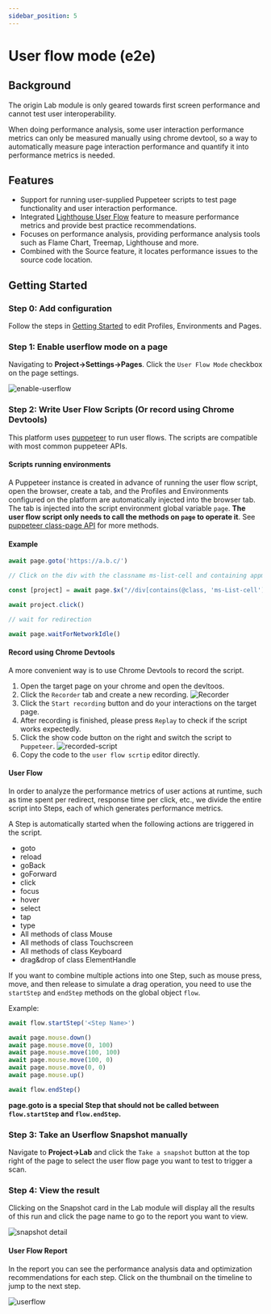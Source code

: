 ```yaml
---
sidebar_position: 5
---
```


# User flow mode (e2e)

## Background

The origin Lab module is only geared towards first screen performance and cannot test user interoperability.

When doing performance analysis, some user interaction performance metrics can only be measured manually using chrome devtool, so a way to automatically measure page interaction performance and quantify it into performance metrics is needed.

## Features

- Support for running user-supplied Puppeteer scripts to test page functionality and user interaction performance.
- Integrated [Lighthouse User Flow](https://web.dev/lighthouse-user-flows/) feature to measure performance metrics and provide best practice recommendations.
- Focuses on performance analysis, providing performance analysis tools such as Flame Chart, Treemap, Lighthouse and more.
- Combined with the Source feature, it locates performance issues to the source code location.

## Getting Started

### Step 0: Add configuration

Follow the steps in [Getting Started](./get-started) to edit Profiles, Environments and Pages.

### Step 1: Enable userflow mode on a page

Navigating to **Project→Settings→Pages**.
Click the `User Flow Mode` checkbox on the page settings.

![enable-userflow](/settings/enable-userflow.png)

### Step 2: Write User Flow Scripts (Or record using Chrome Devtools)

This platform uses [puppeteer](https://github.com/puppeteer/puppeteer) to run user flows. The scripts are compatible with most common puppeteer APIs.

#### Scripts running environments

A Puppeteer instance is created in advance of running the user flow script, open the browser, create a tab, and the Profiles and Environments configured on the platform are automatically injected into the browser tab. The tab is injected into the script environment global variable `page`. **The user flow script only needs to call the methods on `page` to operate it**. See [puppeteer class-page API](https://pptr.dev/api/puppeteer.page) for more methods.

#### Example

```javascript
await page.goto('https://a.b.c/')

// Click on the div with the classname ms-list-cell and containing appmonitor/main

const [project] = await page.$x("//div[contains(@class, 'ms-List-cell') and contains(., 'appmonitor/main')]")

await project.click()

// wait for redirection

await page.waitForNetworkIdle()
```

#### Record using Chrome Devtools

A more convenient way is to use Chrome Devtools to record the script.

1. Open the target page on your chrome and open the devltoos.
2. Click the `Recorder` tab and create a new recording.
   ![Recorder](/lab/chrome-recorder.png)
3. Click the `Start recording` button and do your interactions on the target page.
4. After recording is finished, please press `Replay` to check if the script works expectedly.
5. Click the show code button on the right and switch the script to `Puppeteer`.
   ![recorded-script](/lab/recorded-script.png)
6. Copy the code to the `user flow scrtip` editor directly.

#### User Flow

In order to analyze the performance metrics of user actions at runtime, such as time spent per redirect, response time per click, etc., we divide the entire script into Steps, each of which generates performance metrics.

A Step is automatically started when the following actions are triggered in the script.

- goto
- reload
- goBack
- goForward
- click
- focus
- hover
- select
- tap
- type
- All methods of class Mouse
- All methods of class Touchscreen
- All methods of class Keyboard
- drag&drop of class ElementHandle

If you want to combine multiple actions into one Step, such as mouse press, move, and then release to simulate a drag operation, you need to use the `startStep` and `endStep` methods on the global object `flow`.

Example:

```javascript
await flow.startStep('<Step Name>')

await page.mouse.down()
await page.mouse.move(0, 100)
await page.mouse.move(100, 100)
await page.mouse.move(100, 0)
await page.mouse.move(0, 0)
await page.mouse.up()

await flow.endStep()
```

**page.goto is a special Step that should not be called between `flow.startStep` and `flow.endStep`.**

### Step 3: Take an Userflow Snapshot manually

Navigate to **Project→Lab** and click the `Take a snapshot` button at the top right of the page to select the user flow page you want to test to trigger a scan.

### Step 4: View the result

Clicking on the Snapshot card in the Lab module will display all the results of this run and click the page name to go to the report you want to view.

![snapshot detail](/lab/e2e-take-snapshot-detail.png)

#### User Flow Report

In the report you can see the performance analysis data and optimization recommendations for each step. Click on the thumbnail on the timeline to jump to the next step.

![userflow](/lab/e2e-report-userflow.png)

